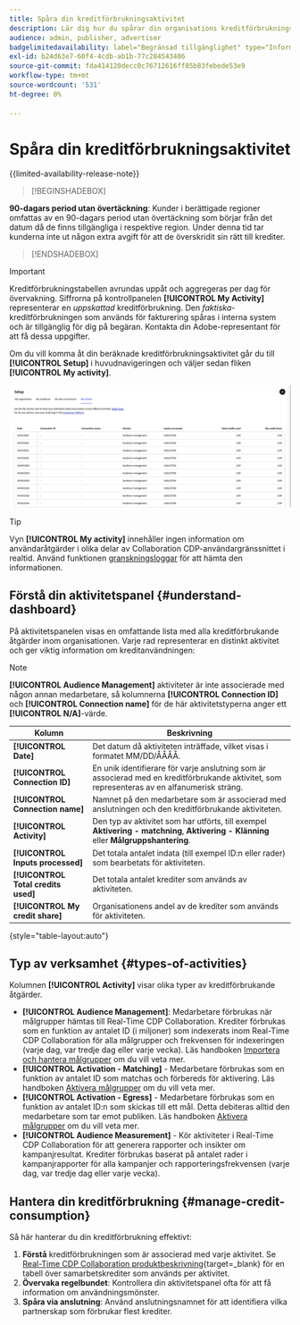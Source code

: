 ```yaml
---
title: Spåra din kreditförbrukningsaktivitet
description: Lär dig hur du spårar din organisations kreditförbrukningsaktivitet i Real-Time CDP Collaboration.
audience: admin, publisher, advertiser
badgelimitedavailability: label="Begränsad tillgänglighet" type="Informative" url="https://helpx.adobe.com/legal/product-descriptions/real-time-customer-data-platform-collaboration.html newtab=true"
exl-id: b24d63e7-60f4-4cdb-ab1b-77c284543486
source-git-commit: fda414120decc0c76712616ff85b83febede53e9
workflow-type: tm+mt
source-wordcount: '531'
ht-degree: 0%

---
```


# Spåra din kreditförbrukningsaktivitet

{{limited-availability-release-note}}

>[!BEGINSHADEBOX]

**90-dagars period utan övertäckning**: Kunder i berättigade regioner omfattas av en 90-dagars period utan övertäckning som börjar från det datum då de finns tillgängliga i respektive region. Under denna tid tar kunderna inte ut någon extra avgift för att de överskridit sin rätt till krediter.

>[!ENDSHADEBOX]

>[!IMPORTANT]
>
>Kreditförbrukningstabellen avrundas uppåt och aggregeras per dag för övervakning. Siffrorna på kontrollpanelen **[!UICONTROL My Activity]** representerar en *uppskattad* kreditförbrukning. Den *faktiska*-kreditförbrukningen som används för fakturering spåras i interna system och är tillgänglig för dig på begäran. Kontakta din Adobe-representant för att få dessa uppgifter.

Om du vill komma åt din beräknade kreditförbrukningsaktivitet går du till **[!UICONTROL Setup]** i huvudnavigeringen och väljer sedan fliken **[!UICONTROL My activity]**.

![Min aktivitetspanel visar information om kreditförbrukning](/help/assets/setup/my-activity-credits/activity-dashboard.png)

>[!TIP]
>
>Vyn **[!UICONTROL My activity]** innehåller ingen information om användaråtgärder i olika delar av Collaboration CDP-användargränssnittet i realtid. Använd funktionen [granskningsloggar](/help/guide/setup/audit-logs.md) för att hämta den informationen.

## Förstå din aktivitetspanel {#understand-dashboard}

På aktivitetspanelen visas en omfattande lista med alla kreditförbrukande åtgärder inom organisationen. Varje rad representerar en distinkt aktivitet och ger viktig information om kreditanvändningen:

>[!NOTE]
>
>**[!UICONTROL Audience Management]** aktiviteter är inte associerade med någon annan medarbetare, så kolumnerna **[!UICONTROL Connection ID]** och **[!UICONTROL Connection name]** för de här aktivitetstyperna anger ett **[!UICONTROL N/A]**-värde.

| Kolumn | Beskrivning |
|------------|--------------|
| **[!UICONTROL Date]** | Det datum då aktiviteten inträffade, vilket visas i formatet MM/DD/ÅÅÅÅ. |
| **[!UICONTROL Connection ID]** | En unik identifierare för varje anslutning som är associerad med en kreditförbrukande aktivitet, som representeras av en alfanumerisk sträng. |
| **[!UICONTROL Connection name]** | Namnet på den medarbetare som är associerad med anslutningen och den kreditförbrukande aktiviteten. |
| **[!UICONTROL Activity]** | Den typ av aktivitet som har utförts, till exempel **Aktivering - matchning**, **Aktivering - Klänning** eller **Målgruppshantering**. |
| **[!UICONTROL Inputs processed]** | Det totala antalet indata (till exempel ID:n eller rader) som bearbetats för aktiviteten. |
| **[!UICONTROL Total credits used]** | Det totala antalet krediter som används av aktiviteten. |
| **[!UICONTROL My credit share]** | Organisationens andel av de krediter som används för aktiviteten. |

{style="table-layout:auto"}

## Typ av verksamhet {#types-of-activities}

Kolumnen **[!UICONTROL Activity]** visar olika typer av kreditförbrukande åtgärder.

* **[!UICONTROL Audience Management]**: Medarbetare förbrukas när målgrupper hämtas till Real-Time CDP Collaboration. Krediter förbrukas som en funktion av antalet ID (i miljoner) som indexerats inom Real-Time CDP Collaboration för alla målgrupper och frekvensen för indexeringen (varje dag, var tredje dag eller varje vecka). Läs handboken [Importera och hantera målgrupper](/help/guide/setup/onboard-audiences.md) om du vill veta mer.
* **[!UICONTROL Activation - Matching]** - Medarbetare förbrukas som en funktion av antalet ID som matchas och förbereds för aktivering. Läs handboken [Aktivera målgrupper](/help/guide/collaborate/activate.md) om du vill veta mer.
* **[!UICONTROL Activation - Egress]** - Medarbetare förbrukas som en funktion av antalet ID:n som skickas till ett mål. Detta debiteras alltid den medarbetare som tar emot publiken. Läs handboken [Aktivera målgrupper](/help/guide/collaborate/activate.md) om du vill veta mer.
* **[!UICONTROL Audience Measurement]** - Kör aktiviteter i Real-Time CDP Collaboration för att generera rapporter och insikter om kampanjresultat. Krediter förbrukas baserat på antalet rader i kampanjrapporter för alla kampanjer och rapporteringsfrekvensen (varje dag, var tredje dag eller varje vecka).

## Hantera din kreditförbrukning {#manage-credit-consumption}

Så här hanterar du din kreditförbrukning effektivt:

1. **Förstå** kreditförbrukningen som är associerad med varje aktivitet. Se [Real-Time CDP Collaboration produktbeskrivning](https://helpx.adobe.com/legal/product-descriptions/real-time-customer-data-platform-collaboration.html){target=_blank} för en tabell över samarbetskrediter som används per aktivitet.
2. **Övervaka regelbundet**: Kontrollera din aktivitetspanel ofta för att få information om användningsmönster.
3. **Spåra via anslutning**: Använd anslutningsnamnet för att identifiera vilka partnerskap som förbrukar flest krediter.

<!--

## Pagination and navigation

The activity list is paginated to improve performance and readability. Use the navigation controls at the bottom of the table to move between pages and adjust how many records you can view at once.

-->
